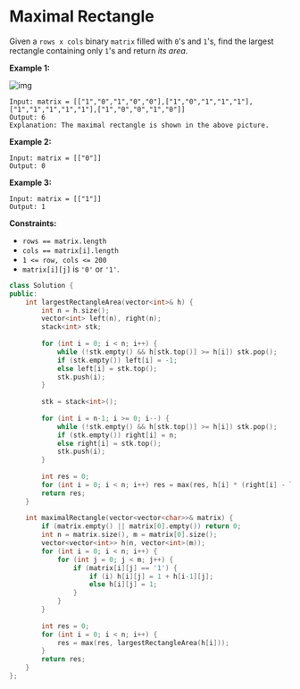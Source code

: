 # Maximal Rectangle

Given a `rows x cols` binary `matrix` filled with `0`'s and `1`'s, find the largest rectangle containing only `1`'s and return *its area*.

 

**Example 1:**

![img](https://assets.leetcode.com/uploads/2020/09/14/maximal.jpg)

```
Input: matrix = [["1","0","1","0","0"],["1","0","1","1","1"],["1","1","1","1","1"],["1","0","0","1","0"]]
Output: 6
Explanation: The maximal rectangle is shown in the above picture.
```

**Example 2:**

```
Input: matrix = [["0"]]
Output: 0
```

**Example 3:**

```
Input: matrix = [["1"]]
Output: 1
```

 

**Constraints:**

- `rows == matrix.length`
- `cols == matrix[i].length`
- `1 <= row, cols <= 200`
- `matrix[i][j]` is `'0'` or `'1'`.

```c++
class Solution {
public:
    int largestRectangleArea(vector<int>& h) {
        int n = h.size();
        vector<int> left(n), right(n);
        stack<int> stk;
        
        for (int i = 0; i < n; i++) {
            while (!stk.empty() && h[stk.top()] >= h[i]) stk.pop();
            if (stk.empty()) left[i] = -1;
            else left[i] = stk.top();
            stk.push(i);
        }
        
        stk = stack<int>();
        
        for (int i = n-1; i >= 0; i--) {
            while (!stk.empty() && h[stk.top()] >= h[i]) stk.pop();
            if (stk.empty()) right[i] = n;
            else right[i] = stk.top();
            stk.push(i);
        }
        
        int res = 0;
        for (int i = 0; i < n; i++) res = max(res, h[i] * (right[i] - left[i] - 1));
        return res;
    }
    
    int maximalRectangle(vector<vector<char>>& matrix) {
        if (matrix.empty() || matrix[0].empty()) return 0;
        int n = matrix.size(), m = matrix[0].size();
        vector<vector<int>> h(n, vector<int>(m));
        for (int i = 0; i < n; i++) {
            for (int j = 0; j < m; j++) {
                if (matrix[i][j] == '1') {
                    if (i) h[i][j] = 1 + h[i-1][j];
                    else h[i][j] = 1;
                }
            }
        }
        
        int res = 0;
        for (int i = 0; i < n; i++) {
            res = max(res, largestRectangleArea(h[i]));
        }
        return res;
    }
};
```

